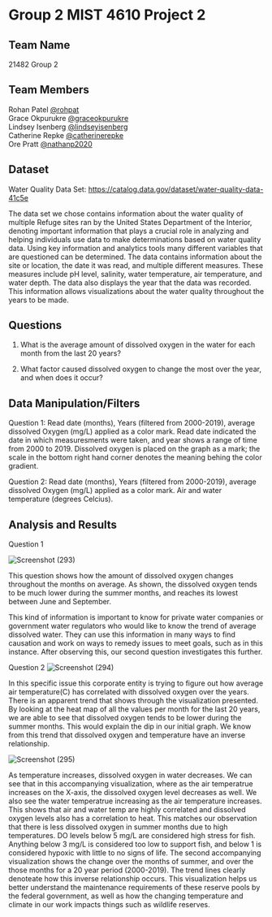 # Group 2 MIST 4610 Project 2




## Team Name
21482 Group 2

## Team Members
Rohan Patel [@rohpat](https://github.com/rohpat)  <br>
Grace Okpurukre  [@graceokpurukre](https://github.com/graceokpurukre) <br>
Lindsey Isenberg [@lindseyisenberg](https://github.com/lindseyisenberg)  <br>
Catherine Repke  [@catherinerepke](https://github.com/catherinerepke) <br> 
Ore Pratt [@nathanp2020](https://github.com/nathanp2020) <br> 
## Dataset

Water Quality Data Set: https://catalog.data.gov/dataset/water-quality-data-41c5e

The data set we chose contains information about the water quality of multiple Refuge sites ran by the United States Department of the Interior, denoting important information that plays a crucial role in analyzing and helping individuals use data to make determinations based on water quality data. Using key information and analytics tools many different variables that are questioned can be determined.  The data contains information about the site or location, the date it was read, and multiple different measures. These measures include pH level, salinity, water temperature, air temperature, and water depth. The data also displays the year that the data was recorded. This information allows visualizations about the water quality throughout the years to be made. 

## Questions
1. What is the average amount of dissolved oxygen in the water for each month from the last 20 years?


2. What factor caused dissolved oxygen to change the most over the year, and when does it occur?

## Data Manipulation/Filters
Question 1: Read date (months), Years (filtered from 2000-2019), average dissolved Oxygen (mg/L) applied as a color mark. Read date indicated the date in which measuresments were taken, and year shows a range of time from 2000 to 2019.
Dissolved oxygen is placed on the graph as a mark; the scale in the bottom right hand corner denotes the meaning behing the color gradient.

Question 2:
Read date (months), Years (filtered from 2000-2019), average dissolved Oxygen (mg/L) applied as a color mark. Air and water temperature (degrees Celcius). 
## Analysis and Results

Question 1

![Screenshot (293)](https://github.com/nathanp2020/SP-24-MIST4610-Group2-Project2/assets/148779254/b58c8464-28ef-42a8-95f2-a04e7f585f1a)

This question shows how the amount of dissolved oxygen changes throughout the months on average. As shown, the dissolved oxygen tends to be much lower during the 
summer months, and reaches its lowest between June and September. 

This kind of information is important to know for private water companies or government water regulators who would like to know the trend of average dissolved water.
They can use this information in many ways to find causation and work on ways to remedy issues to meet goals, such as in this instance.  After observing this, our second question investigates this further. 



Question 2
![Screenshot (294)](https://github.com/nathanp2020/SP-24-MIST4610-Group2-Project2/assets/148779254/6c3b8bf2-26ba-4989-a19d-848688ca2340)


In this specific issue this corporate entity is trying to figure out how average air temperature(C) has correlated with dissolved oxygen over the years. There is an apparent trend that shows through the visualization presented. By looking at the heat map of all the values per month for the last 20 years, we are able 
to see that dissolved oxygen tends to be lower during the summer months. This would explain the dip in our initial graph. We know from this trend that dissolved oxygen and temperature have an inverse relationship.

![Screenshot (295)](https://github.com/nathanp2020/SP-24-MIST4610-Group2-Project2/assets/148779254/4d28b3a2-de1d-410b-b938-1a62ad724a84)

As temperature increases, dissolved oxygen in water decreases. We can see that in this accompanying visualization, where as the air temperatrue increases on the X-axis, the dissolved oxygen level decreases as well. We also see the water temperatrue increasing as the air temperature increases. This shows that air and water temp are highly correlated and dissolved oxygen levels also has a correlation to heat. This matches our observation that there is less dissolved oxygen in summer months due to high temperatures.
DO levels below 5 mg/L are considered high stress for fish. Anything below 3 mg/L is considered too low to support fish, and below 1 is considered hypoxic with little to no signs of life.
The second accompanying visualization shows the change over the months of summer, and over the those months for a 20 year period (2000-2019). The trend lines clearly denoteate how this inverse relationship occurs. This visualization helps us better understand the maintenance requirements of these reserve pools by the federal government, as well as how the changing temperature and climate in our work impacts things such as wildlife reserves. 
